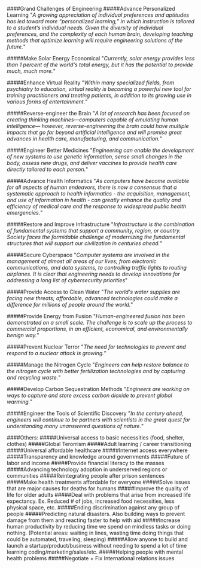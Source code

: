 ####Grand Challenges of Engineering
#####Advance Personalized Learning
"_A growing appreciation of individual preferences and aptitudes has led toward more “personalized learning,” in which instruction is tailored to a student’s individual needs. Given the diversity of individual preferences, and the complexity of each human brain, developing teaching methods that optimize learning will require engineering solutions of the future._"

#####Make Solar Energy Economical
"_Currently, solar energy provides less than 1 percent of the world's total energy, but it has the potential to provide much, much more._"

#####Enhance Virtual Reality
"_Within many specialized fields, from psychiatry to education, virtual reality is becoming a powerful new tool for training practitioners and treating patients, in addition to its growing use in various forms of entertainment._"

#####Reverse-engineer the Brain
"_A lot of research has been focused on creating thinking machines—computers capable of emulating human intelligence— however, reverse-engineering the brain could have multiple impacts that go far beyond artificial intelligence and will promise great advances in health care, manufacturing, and communication._"

#####Engineer Better Medicines
"_Engineering can enable the development of new systems to use genetic information, sense small changes in the body, assess new drugs, and deliver vaccines to provide health care directly tailored to each person._"

#####Advance Health Informatics
"_As computers have become available for all aspects of human endeavors, there is now a consensus that a systematic approach to health informatics - the acquisition, management, and use of information in health - can greatly enhance the quality and efficiency of medical care and the response to widespread public health emergencies._"

#####Restore and Improve Infrastructure
"_Infrastructure is the combination of fundamental systems that support a community, region, or country. Society faces the formidable challenge of modernizing the fundamental structures that will support our civilization in centuries ahead._"

#####Secure Cyberspace
"_Computer systems are involved in the management of almost all areas of our lives; from electronic communications, and data systems, to controlling traffic lights to routing airplanes. It is clear that engineering needs to develop innovations for addressing a long list of cybersecurity priorities_"

#####Provide Access to Clean Water
"_The world's water supplies are facing new threats; affordable, advanced technologies could make a difference for millions of people around the world._"

#####Provide Energy from Fusion
"_Human-engineered fusion has been demonstrated on a small scale. The challenge is to scale up the process to commercial proportions, in an efficient, economical, and environmentally benign way._"

#####Prevent Nuclear Terror
"_The need for technologies to prevent and respond to a nuclear attack is growing._"

#####Manage the Nitrogen Cycle
"_Engineers can help restore balance to the nitrogen cycle with better fertilization technologies and by capturing and recycling waste._"

#####Develop Carbon Sequestration Methods
"_Engineers are working on ways to capture and store excess carbon dioxide to prevent global warming._"

#####Engineer the Tools of Scientific Discovery
"_In the century ahead, engineers will continue to be partners with scientists in the great quest for understanding many unanswered questions of nature._"


####Others:
#####Universal access to basic necessities (food, shelter, clothes)
#####Global Terorrism
#####Adult learning / career transitioning
#####Universal affordable healthcare
#####Internet access everywhere
#####Transparency and knowledge around governments
#####Future of labor and income
#####Provide financial literacy to the masses
#####Advancing technology adoption in underserved regions or communities
#####Reintegrating people after prison sentences
#####Make health treatments affordable for everyone
#####Solve issues that are major causes for deaths for humans
#####Improve the quality of life for older adults
#####Deal with problems that arise from increased life expectancy. Ex. Reduced # of jobs, increased food necessities, less physical space, etc.
#####Ending discrimination against any group of people
#####Predicting natural disasters. Also building ways to prevent damage from them and reacting faster to help with aid
#####Increase human productivity by reducing time we spend on mindless tasks or doing nothing. (Potential areas: waiting in lines, wasting time doing things that could be automated, traveling, sleeping)
#####Allow anyone to build and launch a startup/product/business without needing to spend a lot of time learning coding/marketing/sales/etc.
#####Helping people with mental health problems
#####Negotiate + Fix International relations issues